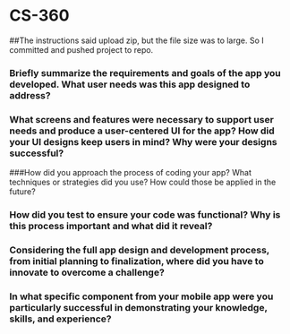 # CS-360
##The instructions said upload zip, but the file size was to large. So I committed and pushed project to repo.

### Briefly summarize the requirements and goals of the app you developed. What user needs was this app designed to address?
### What screens and features were necessary to support user needs and produce a user-centered UI for the app? How did your UI designs keep users in mind? Why were your designs successful?
###How did you approach the process of coding your app? What techniques or strategies did you use? How could those be applied in the future?
### How did you test to ensure your code was functional? Why is this process important and what did it reveal?
### Considering the full app design and development process, from initial planning to finalization, where did you have to innovate to overcome a challenge?
### In what specific component from your mobile app were you particularly successful in demonstrating your knowledge, skills, and experience?
